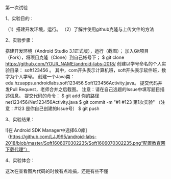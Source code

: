 第一次试验

1、实验目的：

（1）搭建开发环境，运行。 （2）了解并使用github克隆与上传文件的方法

2、实验步骤：

搭建开发环境（Android Studio 3.1正式版），运行（截图）； 加入Git项目（Fork），将项目克隆（Clone）到自己帐号下； $ git clone https://github.com/YOUR_NAME/android-labs-2018/ 创建以学号命名的个人实验目录： soft123456 。 其中，com开头表示计算机班，soft开头表示软件班，数字为个人学号。 创建一个Java类：edu.hzuapps.androidlabs.soft123456.Soft123456Activity.java。 提交代码并发Pull Request，老师合并之后截图。 注意：请在自己选题的Issue中填写题目描述信息。 提交代码的命令： $ git add 你的路径net123456/Net123456Activity.java $ git commit -m "#1 #123 第1次实验" （注意：#123 是你自己创建的Issue号） $ git push

3、实验结果：

![在 Android SDK Manager中选择6.0库]（https://github.com/LJJ995/android-labs-2018/blob/master/Soft1606070302235/Soft1606070302235.png“配置教育网下载代理”）

4、实验体会：

这次在查看图片代码的时候有点难搞，还是有些不懂

